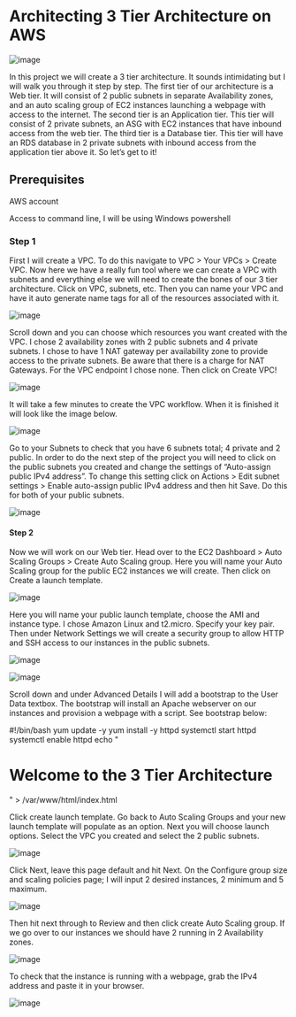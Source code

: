 # Architecting 3 Tier Architecture on AWS
![image](https://user-images.githubusercontent.com/115881685/208869435-dd469beb-127a-4173-b39f-235a24e0a58a.png)

In this project we will create a 3 tier architecture. It sounds intimidating but I will walk you through it step by step. The first tier of our architecture is a Web tier. It will consist of 2 public subnets in separate Availability zones, and an auto scaling group of EC2 instances launching a webpage with access to the internet. The second tier is an Application tier. This tier will consist of 2 private subnets, an ASG with EC2 instances that have inbound access from the web tier. The third tier is a Database tier. This tier will have an RDS database in 2 private subnets with inbound access from the application tier above it. So let’s get to it!
## Prerequisites
AWS account

Access to command line, I will be using Windows powershell

### Step 1

First I will create a VPC. To do this navigate to VPC > Your VPCs > Create VPC. Now here we have a really fun tool where we can create a VPC with subnets and everything else we will need to create the bones of our 3 tier architecture. Click on VPC, subnets, etc. Then you can name your VPC and have it auto generate name tags for all of the resources associated with it.

![image](https://user-images.githubusercontent.com/115881685/208872346-c643cfbf-73a6-4643-a33b-e819cb13c61c.png)

Scroll down and you can choose which resources you want created with the VPC. I chose 2 availability zones with 2 public subnets and 4 private subnets. I chose to have 1 NAT gateway per availability zone to provide access to the private subnets. Be aware that there is a charge for NAT Gateways. For the VPC endpoint I chose none. Then click on Create VPC!

![image](https://user-images.githubusercontent.com/115881685/208872729-ede3fdb7-2290-4382-8aaf-1b7449b3f15d.png)

It will take a few minutes to create the VPC workflow. When it is finished it will look like the image below.

![image](https://user-images.githubusercontent.com/115881685/208872863-bfc2dcae-b129-4295-8833-8c6b07cbea29.png)

Go to your Subnets to check that you have 6 subnets total; 4 private and 2 public. In order to do the next step of the project you will need to click on the public subnets you created and change the settings of “Auto-assign public IPv4 address”. To change this setting click on Actions > Edit subnet settings > Enable auto-assign public IPv4 address and then hit Save. Do this for both of your public subnets.

![image](https://user-images.githubusercontent.com/115881685/208873006-a335e027-2f2e-43b7-9df0-7fe305733031.png)

#### Step 2

Now we will work on our Web tier. Head over to the EC2 Dashboard > Auto Scaling Groups > Create Auto Scaling group. Here you will name your Auto Scaling group for the public EC2 instances we will create. Then click on Create a launch template.

![image](https://user-images.githubusercontent.com/115881685/208874304-3efbf445-907f-4a36-8731-29e98da6e33b.png)

Here you will name your public launch template, choose the AMI and instance type. I chose Amazon Linux and t2.micro. Specify your key pair. Then under Network Settings we will create a security group to allow HTTP and SSH access to our instances in the public subnets.

![image](https://user-images.githubusercontent.com/115881685/208874425-6a7cd5d8-1458-49c7-bc6c-0c979186fdb8.png)

![image](https://user-images.githubusercontent.com/115881685/208874550-d84e6338-799e-455b-b3f7-5b132bddd53d.png)

Scroll down and under Advanced Details I will add a bootstrap to the User Data textbox. The bootstrap will install an Apache webserver on our instances and provision a webpage with a script. See bootstrap below:

#!/bin/bash
yum update -y
yum install -y httpd
systemctl start httpd
systemctl enable httpd
echo "<html><body><h1>Welcome to the 3 Tier Architecture</h1></body></html>" > /var/www/html/index.html

Click create launch template. Go back to Auto Scaling Groups and your new launch template will populate as an option. Next you will choose launch options. Select the VPC you created and select the 2 public subnets.

![image](https://user-images.githubusercontent.com/115881685/208874968-591be1e0-5968-4d26-a83e-14c741121c25.png)

Click Next, leave this page default and hit Next. On the Configure group size and scaling policies page; I will input 2 desired instances, 2 minimum and 5 maximum.

![image](https://user-images.githubusercontent.com/115881685/208875143-ce84a27d-c8c5-495b-8276-f59040459470.png)


Then hit next through to Review and then click create Auto Scaling group. If we go over to our instances we should have 2 running in 2 Availability zones.

![image](https://user-images.githubusercontent.com/115881685/208875276-299accee-5843-4f60-aaf7-02c4db4108cc.png)


To check that the instance is running with a webpage, grab the IPv4 address and paste it in your browser.

![image](https://user-images.githubusercontent.com/115881685/208875441-08ca24a9-09f8-45df-86aa-0e87ac72835f.png)




















